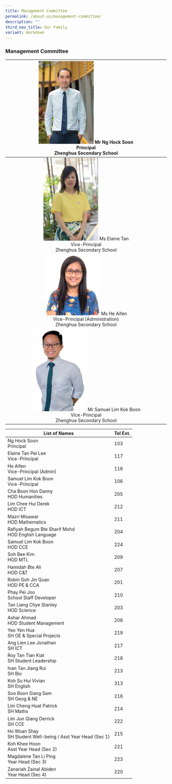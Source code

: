```yaml
---
title: Management Committee
permalink: /about-us/management-committee/
description: ""
third_nav_title: Our Family
variant: markdown
---
```

### Management Committee

| <img src="/images/principalsmessage.jpg" style="width:35%">  Mr Ng Hock Soon<br>Principal <br>Zhenghua Secondary School|
|:---:|
| <img src="/images/Ms-Elaine-Tan-200x300.jpg" style="width:35%">  Ms Elaine Tan <br> Vice-Principal <br>Zhenghua Secondary School|
| <img src="/images/VPA-Ms-Ai-Fen-271x300.jpg" style="width:35%">  Ms He Aifen <br>Vice-Principal (Administration) <br>Zhenghua Secondary School |
| <img src="/images/Mr_Samuel_Lim_Kok_Boon_VP.png" style="width:35%">  Mr Samuel Lim Kok Boon<br>Vice-Principal <br>Zhenghua Secondary School |


| List of Names| Tel Ext. | 
| -------- | -------- | 
|Ng Hock Soon <br>Principal     | 103     | 
|Elaine Tan Pei Lee <br> Vice-Principal | 117|
|He Aifen <br> Vice-Principal (Admin) | 116|
|Samuel Lim Kok Boon <br> Vice-Principal | 106|
|Cha Boon Hon Danny <br> HOD Humanities | 205 |
|Lim Chee Hui Derek <br> HOD ICT | 212|
|Mazri Misawar <br> HOD Mathematics | 211|
|Rafiyah Begum Bte Sharif Mohd <br> HOD English Language | 204|
|Samuel Lim Kok Boon <br> HOD CCE | 224|
|Soh Bee Kim <br> HOD MTL | 209 |
|Hamidah Bte Ali <br> HOD C&amp;T | 207 |
|Robin Goh Jin Quan <br> HOD PE &amp; CCA | 201 |
|Phay Pei Joo <br> School Staff Developer | 210|
|Tan Liang Chye Stanley <br> HOD Science | 203 |
|Ashar Ahmad <br> HOD Student Management | 206 |
|Yeo Yen Hua <br> SH OE &amp; Special Projects | 219 |
|Ang Lien Lee Jonathan <br> SH ICT | 217 |
|Roy Tan Tian Kiat <br> SH Student Leadership |218 |
|Ivan Tan Jiang Rui <br> SH Bio |213|
|Koh Su Hui Vivian<br> SH English |313|
|Soo Boon Siang Sam <br> SH Geog &amp; NE |216|
|Lim Cheng Huat Patrick  <br> SH Maths |214|  
|Lim Jun Qiang Derrick <br> SH CCE |222|      
|Ho Woan Shay <br> SH Student Well-being / Asst Year Head (Sec 1)|215|
|Koh Khee Hoon <br> Asst Year Head (Sec 2) | 221|
|Magdalene Tan Li Ping <br> Year Head (Sec 3)|223|
|Zanariah Zainal Abiden <br> Year Head (Sec 4)|220|